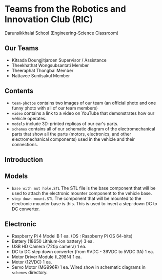 # Teams from the Robotics and Innovation Club (RIC)
Darunsikkhalai School (Engineering-Science Classroom)

## Our Teams
- Kitsada      Doungjitjaroen  Supervisor / Assistance
- Theekhathat  Wongsubsantati  Member
- Theeraphat   Thongbai        Member
- Nattavee     Sunitsakul      Member

## Contents
- ```team-photos``` contains two images of our team (an official photo and one funny photo with all of our team members)
- ```video``` contains a link to a video on YouTube that demonstrates how our vehicle operates.
- ```models``` include 3D-printed replicas of our car's parts.
- ```schemes``` contains all of our schematic diagram of the electromechanical parts that show all the parts (motors, electronics, and other electromechanical components) used in the vehicle and their connections.

## Introduction 


## Models
- ```base with nut hole.STL``` The STL file is the base component that will be used to attach the electronic mounter component to the vehicle base.
- ```step down mount.STL``` The component that will be mounted to the electronic mounter base is this. This is used to insert a step-down DC to DC converter.

## Electronic
- Raspberry Pi 4 Model B 1 ea. (OS : Raspberry Pi OS 64-bits)
- Battery (18650 Lithium-ion battery) 3 ea.
- USB HD Camera (720p camera) 1 ea.
- DC to DC step down converter (from 9VDC - 36VDC to 5VDC 3A) 1 ea.
- Motor Driver Module (L298N) 1 ea.
- Motor (12VDC) 1 ea.
- Servo Motor (MG996R) 1 ea.
Wired show in schematic diagrams in ```schemes``` directory.